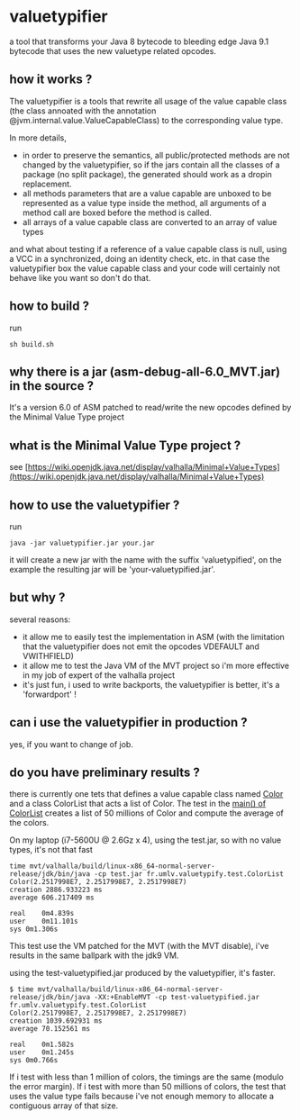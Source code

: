 # valuetypifier
a tool that transforms your Java 8 bytecode to bleeding edge Java 9.1 bytecode that uses the new valuetype related opcodes.

## how it works ?
The valuetypifier is a tools that rewrite all usage of the value capable class (the class annoated with the annotation @jvm.internal.value.ValueCapableClass) to the corresponding value type.

In more details,
- in order to preserve the semantics, all public/protected methods are not changed by the valuetypifier,
  so if the jars contain all the classes of a package (no split package), the generated should work as a dropin replacement.
- all methods parameters that are a value capable are unboxed to be represented as a value type inside the method, all arguments of a method call are boxed before the method is called. 
- all arrays of a value capable class are converted to an array of value types

and what about testing if a reference of a value capable class is null, using a VCC in a synchronized, doing an identity check, etc. in that case the valuetypifier box the value capable class and your code will certainly not behave like you want so don't do that. 

## how to build ?
run
```
sh build.sh
```

## why there is a jar (asm-debug-all-6.0_MVT.jar) in the source ?
It's a version 6.0 of ASM patched to read/write the new opcodes defined by the Minimal Value Type project

## what is the Minimal Value Type project ?
see [https://wiki.openjdk.java.net/display/valhalla/Minimal+Value+Types](https://wiki.openjdk.java.net/display/valhalla/Minimal+Value+Types)

## how to use the valuetypifier ?
run
```
java -jar valuetypifier.jar your.jar
```

it will create a new jar with the name with the suffix 'valuetypified', on the example the resulting jar will be 'your-valuetypified.jar'.

## but why ?
several reasons:
- it allow me to easily test the implementation in ASM (with the limitation that the valuetypifier does not emit the opcodes VDEFAULT and VWITHFIELD)
- it allow me to test the Java VM of the MVT project so i'm more effective in my job of expert of the valhalla project
- it's just fun, i used to write backports, the valuetypifier is better, it's a 'forwardport' !

## can i use the valuetypifier in production ?
yes, if you want to change of job.

## do you have preliminary results ?
there is currently one tets that defines a value capable class named [Color](https://github.com/forax/valuetypify/blob/master/src/test/java/fr/umlv/valuetypify/test/Color.java) and a class ColorList that acts a list of Color.
The test in the [main() of ColorList](https://github.com/forax/valuetypify/blob/master/src/test/java/fr/umlv/valuetypify/test/ColorList.java#L44) creates a list of 50 millions of Color and compute the average of the colors.

On my laptop (i7-5600U @ 2.6Gz x 4), using the test.jar, so with no value types, it's not that fast 
```
time mvt/valhalla/build/linux-x86_64-normal-server-release/jdk/bin/java -cp test.jar fr.umlv.valuetypify.test.ColorList
Color(2.2517998E7, 2.2517998E7, 2.2517998E7)
creation 2886.933223 ms
average 606.217409 ms

real	0m4.839s
user	0m11.101s
sys	0m1.306s
```
This test use the VM patched for the MVT (with the MVT disable), i've results in the same ballpark with the jdk9 VM.

using the test-valuetypified.jar produced by the valuetypifier, it's faster.
```
$ time mvt/valhalla/build/linux-x86_64-normal-server-release/jdk/bin/java -XX:+EnableMVT -cp test-valuetypified.jar fr.umlv.valuetypify.test.ColorList
Color(2.2517998E7, 2.2517998E7, 2.2517998E7)
creation 1039.692931 ms
average 70.152561 ms

real	0m1.582s
user	0m1.245s
sys	0m0.766s

``` 

If i test with less than 1 million of colors, the timings are the same (modulo the error margin).
If i test with more than 50 millions of colors, the test that uses the value type fails because i've not enough memory to allocate a contiguous array of that size.



